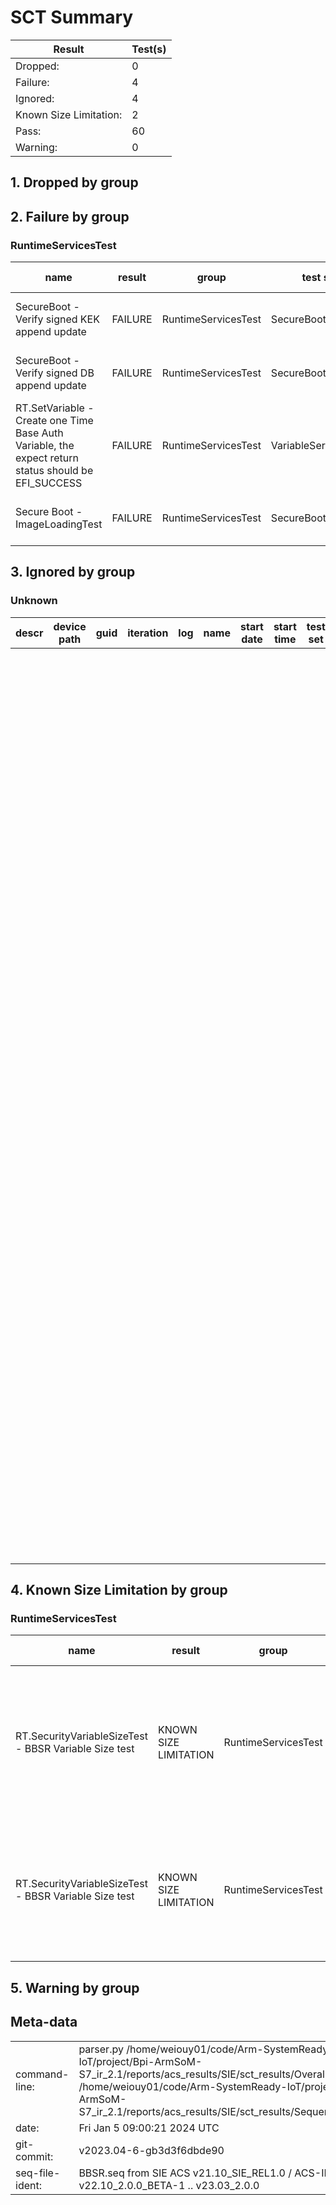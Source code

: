 # SCT Summary

|Result|Test(s)|
|--|--|
|Dropped:|0|
|Failure:|4|
|Ignored:|4|
|Known Size Limitation:|2|
|Pass:|60|
|Warning:|0|


## 1. Dropped by group

## 2. Failure by group

### RuntimeServicesTest

|name|result|group|test set|sub set|set guid|iteration|start date|start time|revision|descr|device path|guid|log|
|---|---|---|---|---|---|---|---|---|---|---|---|---|---|
|SecureBoot - Verify signed KEK append update|FAILURE|RuntimeServicesTest|SecureBootTest|VariableUpdates|495CB6D7-0817-4015-A479-0DB4C2308626|0|05-01-2024|05:56:16|0x00010000|Secure Boot Test|No device path|6F4FE39C-DAA0-4A4E-BF44-CAFB05372B53|/home/weiouy01/code/arm-systemready/IR/Yocto/meta-woden/build/tmp/work/armv8a-oe-linux/ebbr-sct/1.0-r0/edk2-test/SctPkg/TestCase/UEFI/EFI/RuntimeServices/SecureBoot/BlackBoxTest/VariableUpdatesBBTest.c 1113 Status - 800000000000001A|
|SecureBoot - Verify signed DB append update|FAILURE|RuntimeServicesTest|SecureBootTest|VariableUpdates|495CB6D7-0817-4015-A479-0DB4C2308626|0|05-01-2024|05:56:16|0x00010000|Secure Boot Test|No device path|63BA72D3-9089-AC63-F089-AD902467DBD3|/home/weiouy01/code/arm-systemready/IR/Yocto/meta-woden/build/tmp/work/armv8a-oe-linux/ebbr-sct/1.0-r0/edk2-test/SctPkg/TestCase/UEFI/EFI/RuntimeServices/SecureBoot/BlackBoxTest/VariableUpdatesBBTest.c 1189 Status - 800000000000001A|
|RT.SetVariable - Create one Time Base Auth Variable, the expect return status should be EFI_SUCCESS|FAILURE|RuntimeServicesTest|VariableServicesTest|AuthVar_Func|9338D0EC-807B-4750-986A-8F2A91BB3616|0|05-01-2024|6659026400772620293:-268531972505075655:-4861863740250783726|0x00010000|Variable Services Test|No device path|008E18A5-C345-48AE-9134-61A692E30B87|/home/weiouy01/code/arm-systemready/IR/Yocto/meta-woden/build/tmp/work/armv8a-oe-linux/ebbr-sct/1.0-r0/edk2-test/SctPkg/TestCase/UEFI/EFI/RuntimeServices/VariableServices/BlackBoxTest/AuthVariableServicesBBTestFunction.c 635 Status - 800000000000001A|
|Secure Boot - ImageLoadingTest|FAILURE|RuntimeServicesTest|SecureBootTest|ImageLoading|BA4A8DD9-2D6A-43A6-96CF-7947892B7359|0|05-01-2024|4294967302:00:13|0x00010000|Secure Boot Test|No device path|6A8CAA83-B9DA-46C7-98F6-D4969DABDAA0| EFI Image Execution Info Table not found /home/weiouy01/code/arm-systemready/IR/Yocto/meta-woden/build/tmp/work/armv8a-oe-linux/ebbr-sct/1.0-r0/edk2-test/SctPkg/TestCase/UEFI/EFI/RuntimeServices/SecureBoot/BlackBoxTest/ImageLoadingBBTest.c 1063 Status - Not Found|


## 3. Ignored by group

### Unknown

|descr|device path|guid|iteration|log|name|start date|start time|test set|sub set|set guid|revision|group|result|Updated by|
|---|---|---|---|---|---|---|---|---|---|---|---|---|---|---|
||||||||||GetCapability_Conf|39FF9C71-4B41-4E5B-AED7-87C794187D67|0x10000|Unknown|IGNORED|Force dropped TPM as ignored BBSR v1.1 does not mandate use of a TPM; the requirements of section 2.4 "TPMs and measured boot" must be followed only if a TPM is implemented.|
||||||||||GetActivePcrBanks_Conf|847F1AE0-B429-49F1-9E0C-8F43FB553454|0x10000|Unknown|IGNORED|Force dropped TPM (2) as ignored BBSR v1.1 does not mandate use of a TPM; the requirements of section 2.4 "TPMs and measured boot" must be followed only if a TPM is implemented.|
||||||||||HashLogExtendEvent_Conf|907A7878-B294-F147-E90A-6543AB557646|0x10000|Unknown|IGNORED|Force dropped TPM (3) as ignored BBSR v1.1 does not mandate use of a TPM; the requirements of section 2.4 "TPMs and measured boot" must be followed only if a TPM is implemented.|
||||||||||SubmitCommand_Conf|9087AD78-9AD2-4172-9ABC-982308F56D26|0x10000|Unknown|IGNORED|Force dropped TPM (4) as ignored BBSR v1.1 does not mandate use of a TPM; the requirements of section 2.4 "TPMs and measured boot" must be followed only if a TPM is implemented.|


## 4. Known Size Limitation by group

### RuntimeServicesTest

|name|result|group|test set|sub set|set guid|iteration|start date|start time|revision|descr|device path|guid|log|Updated by|
|---|---|---|---|---|---|---|---|---|---|---|---|---|---|---|
|RT.SecurityVariableSizeTest - BBSR Variable Size test|KNOWN SIZE LIMITATION|RuntimeServicesTest|BBSRVariableSizeTest|BBSRVariableSizeTest_func|19A9EDCF-EEB9-43E4-86A0-F28734FED429|0|05-01-2024|6659026400772620293:-268531972505075655:-4861863740250783696|0x00010000|BBSR Variable Size Test|No device path|B6DC17CA-71E1-4BD5-9E76-F9A0847D9AE4|/home/weiouy01/code/arm-systemready/IR/Yocto/meta-woden/build/tmp/work/armv8a-oe-linux/ebbr-sct/1.0-r0/edk2-test/SctPkg/TestCase/UEFI/EFI/RuntimeServices/BBSRVariableSizeTest/BlackBoxTest/BBSRVariableSizeBBTestFunction.c 164 |Force BBSR variable size test failure as known size limitation. The SIE ACS checks that MaxVariableStorageSize is larger than 128kb as per rule R040_BBSR of BBSR v1.1. That is typically not the case when using OP-TEE's secure storage.|
|RT.SecurityVariableSizeTest - BBSR Variable Size test|KNOWN SIZE LIMITATION|RuntimeServicesTest|BBSRVariableSizeTest|BBSRVariableSizeTest_func|19A9EDCF-EEB9-43E4-86A0-F28734FED429|0|05-01-2024|6659026400772620293:-268531972505075655:-4861863740250783696|0x00010000|BBSR Variable Size Test|No device path|9B37033F-53AF-4097-AAE3-73FD28D267D5|/home/weiouy01/code/arm-systemready/IR/Yocto/meta-woden/build/tmp/work/armv8a-oe-linux/ebbr-sct/1.0-r0/edk2-test/SctPkg/TestCase/UEFI/EFI/RuntimeServices/BBSRVariableSizeTest/BlackBoxTest/BBSRVariableSizeBBTestFunction.c 191 |Force BBSR variable size test failure (2) as known size limitation. The SIE ACS checks that MaxVariableSize is larger than 64kb as per rule R050_BBSR of BBSR v1.1. That is typically not the case when using OP-TEE's secure storage.|


## 5. Warning by group

## Meta-data

|  |  |
|--|--|
|command-line:|parser.py /home/weiouy01/code/Arm-SystemReady-IoT/project/Bpi-ArmSoM-S7_ir_2.1/reports/acs_results/SIE/sct_results/Overall/Summary.ekl /home/weiouy01/code/Arm-SystemReady-IoT/project/Bpi-ArmSoM-S7_ir_2.1/reports/acs_results/SIE/sct_results/Sequence/BBSR.seq|
|date:|Fri Jan  5 09:00:21 2024 UTC|
|git-commit:|v2023.04-6-gb3d3f6dbde90|
|seq-file-ident:|BBSR.seq from SIE ACS v21.10_SIE_REL1.0 / ACS-IR v22.10_2.0.0_BETA-1 .. v23.03_2.0.0|
